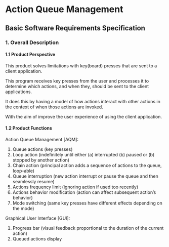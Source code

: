# Action Queue Management

## Basic Software Requirements Specification

### 1. Overall Description

#### 1.1 Product Perspective

This product solves limitations with key(board) presses that are sent to a client application.

This program receives key presses from the user and processes it to determine which actions, and when they, should be sent to the client applications.

It does this by having a model of how actions interact with other actions in the context of when those actions are invoked.

With the aim of improve the user experience of using the client application.

#### 1.2 Product Functions

Action Queue Management [AQM]:

1. Queue actions (key presses)
2. Loop action (indefinitely until either (a) interrupted (b) paused or (b) stopped by another action)
3. Chain action (principal action adds a sequence of actions to the queue, loop-able)
4. Queue interruption (new action interrupt or pause the queue and then seamlessly resume)
5. Actions frequency limit (ignoring action if used too recently)
6. Actions behavior modification (action can affect subsequent action’s behavior)
7. Mode switching (same key presses have different effects depending on the mode)

Graphical User Interface [GUI]:

1. Progress bar (visual feedback proportional to the duration of the current action)
2. Queued actions display
